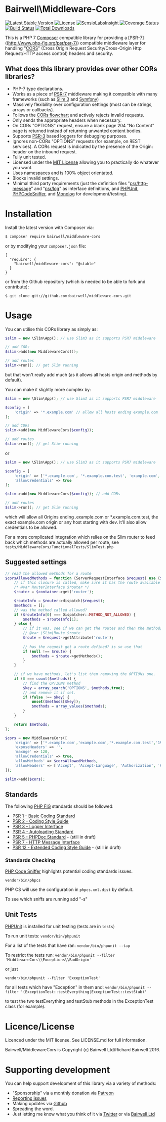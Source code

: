 # Bairwell\Middleware-Cors

[![Latest Stable Version](https://poser.pugx.org/bairwell/middleware-cors/v/stable)](https://packagist.org/packages/bairwell/middleware-cors)
[![License](https://poser.pugx.org/bairwell/middleware-cors/license)](https://packagist.org/packages/bairwell/middleware-cors)
[![SensioLabsInsight](https://insight.sensiolabs.com/projects/8aea9987-e478-4faa-a3fe-728e9423b4e7/mini.png)](https://insight.sensiolabs.com/projects/8aea9987-e478-4faa-a3fe-728e9423b4e7)
[![Coverage Status](https://coveralls.io/repos/bairwell/middleware-cors/badge.svg?branch=master&service=github)](https://coveralls.io/github/bairwell/middleware-cors?branch=master)
[![Build Status](https://travis-ci.org/bairwell/middleware-cors.svg?branch=master)](https://travis-ci.org/bairwell/middleware-cors)
[![Total Downloads](https://poser.pugx.org/bairwell/middleware-cors/downloads)](https://packagist.org/packages/bairwell/middleware-cors)

This is a PHP 7 [Composer](https://getcomposer.org/) compatible library for providing a [PSR-7]((http://www.php-fig.org/psr/psr-7/) compatible middleware layer for handling
"[CORS](https://developer.mozilla.org/en-US/docs/Web/HTTP/Access_control_CORS)" (Cross Origin Request Security/Cross-Origin Http Request/HTTP access control) headers and security.

## What does this library provides over other CORs libraries?

* PHP-7 type declarations.
* Works as a piece of [PSR-7](http://www.php-fig.org/psr/psr-7/) middleware making it compatible with many frameworks (such as [Slim 3](http://slimframework.com) and [Symfony](http://symfony.com/blog/psr-7-support-in-symfony-is-here))
* Massively flexibility over configuration settings (most can be strings, arrays or callbacks).
* Follows the [CORs flowchart](http://www.html5rocks.com/static/images/cors_server_flowchart.png) and actively rejects invalid requests.
* Only sends the appropriate headers when necessary.
* On CORs "OPTIONS" request, ensure a blank page 204 "No Content" page is returned instead of returning unwanted content bodies.
* Supports [PSR-3](http://www.php-fig.org/psr/psr-3/) based loggers for debugging purposes.
* Ignores non-CORs "OPTIONS" requests (for example, on REST services). A CORs request is indicated by the presence of the Origin: header on the inbound request.
* Fully unit tested.
* Licensed under the [MIT License](https://opensource.org/licenses/MIT) allowing you to practically do whatever you want.
* Uses namespaces and is 100% object orientated.
* Blocks invalid settings.
* Minimal third party requirements (just the definition files "[psr/http-message](https://github.com/php-fig/http-message)" and "[psr/log](https://github.com/php-fig/log)" as interface definitions, and [PHPUnit](https://phpunit.de/), [PHPCodeSniffer](http://www.squizlabs.com/php-codesniffer), and [Monolog](https://github.com/Seldaek/monolog) for development/testing).

# Installation
Install the latest version with Composer via:

```bash
$ composer require bairwell/middleware-cors
```

or by modifying your `composer.json` file:
````
{
  "require": {
    "bairwell/middleware-cors": "@stable"
  }
}
````

or from the Github repository (which is needed to be able to fork and contribute):
````
$ git clone git://github.com:bairwell/middleware-cors.git
````

# Usage

You can utilise this CORs library as simply as:

```php
$slim = new \Slim\App(); // use Slim3 as it supports PSR7 middleware

// add CORs
$slim->add(new MiddlewareCors());

// add routes
$slim->run(); // get Slim running
```

but that won't really add much (as it allows all hosts origin and methods by default).

You can make it slightly more complex by:

```php
$slim = new \Slim\App(); // use Slim3 as it supports PSR7 middleware

$config = [
    'origin' => '*.example.com' // allow all hosts ending example.com
];

// add CORs
$slim->add(new MiddlewareCors($config));

// add routes
$slim->run(); // get Slim running
```

or

```php
$slim = new \Slim\App(); // use Slim3 as it supports PSR7 middleware

$config = [
    'origin' => ['*.example.com', '*.example.com.test', 'example.com', 'dev.*'],
    'allowCredentials' => true
];

$slim->add(new MiddlewareCors($config)); // add CORs

// add routes
$slim->run(); // get Slim running
```

which will allow all Origins ending .example.com or *.example.com.test, the exact example.com origin or
any host starting with dev. It'll also allow credentials to be allowed.

For a more complicated integration which relies on the Slim router to feed back which methods are actually
allowed per route, see ``tests/MiddlewareCors/FunctionalTests/SlimTest.php``

## Suggested settings
```php
// read the allowed methods for a route
$corsAllowedMethods = function (ServerRequestInterface $request) use ($container) : array {
    // if this closure is called, make sure it has the route available in the container.
    /* @var RouterInterface $router */
    $router = $container->get('router');

    $routeInfo = $router->dispatch($request);
    $methods = [];
    // was the method called allowed?
    if ($routeInfo[0] === Dispatcher::METHOD_NOT_ALLOWED) {
        $methods = $routeInfo[1];
    } else {
        // if it was, see if we can get the routes and then the methods from it.
        // @var \Slim\Route $route
        $route = $request->getAttribute('route');
        
        // has the request get a route defined? is so use that
        if (null !== $route) {
            $methods = $route->getMethods();
        }
    }

    // if we have methods, let's list them removing the OPTIONs one.
    if (0 === count($methods)) {
        // find the OPTIONs method
        $key = array_search('OPTIONS', $methods,true);
        // and remove it if set.
        if (false !== $key) {
            unset($methods[$key]);
            $methods = array_values($methods);
        }
    }

    return $methods;
};

$cors = new MiddlewareCors([
    'origin' => ['*.example.com','example.com','*.example.com.test','192.168.*','10.*'],
    'exposeHeaders' => '',
    'maxAge' => 120,
    'allowCredentials' => true,
    'allowMethods' => $corsAllowedMethods,
    'allowHeaders' => ['Accept', 'Accept-Language', 'Authorization', 'Content-Type','DNT','Keep-Alive','User-Agent','X-Requested-With','If-Modified-Since','Cache-Control','Origin'],
]);

$slim->add($cors);
```
## Standards

The following [PHP FIG](http://www.php-fig.org/psr/) standards should be followed:

 * [PSR 1 - Basic Coding Standard](http://www.php-fig.org/psr/psr-1/)
 * [PSR 2 - Coding Style Guide](http://www.php-fig.org/psr/psr-2/)
 * [PSR 3 - Logger Interface](http://www.php-fig.org/psr/psr-3/)
 * [PSR 4 - Autoloading Standard](http://www.php-fig.org/psr/psr-4/)
 * [PSR 5 - PHPDoc Standard](https://github.com/phpDocumentor/fig-standards/tree/master/proposed) - (still in draft)
 * [PSR 7 - HTTP Message Interface](http://www.php-fig.org/psr/psr-7/) 
 * [PSR 12 - Extended Coding Style Guide](https://github.com/php-fig/fig-standards/blob/master/proposed/extended-coding-style-guide.md) - (still in draft)
 
### Standards Checking
[PHP Code Sniffer](https://github.com/squizlabs/PHP_CodeSniffer/) highlights potential coding standards issues.

`vendor/bin/phpcs`

PHP CS will use the configuration in `phpcs.xml.dist` by default.

To see which sniffs are running add "-s"

## Unit Tests
[PHPUnit](http://phpunit.de) is installed for unit testing (tests are in `tests`)

To run unit tests:
`vendor/bin/phpunit`

For a list of the tests that have ran:
`vendor/bin/phpunit --tap`

To restrict the tests run:
`vendor/bin/phpunit --filter 'MiddlewareCors\\Exceptions\\BadOrigin'`

or just

`vendor/bin/phpunit --filter 'ExceptionTest'`

for all tests which have "Exception" in them and:
`vendor/bin/phpunit --filter '(ExceptionTest::testEverything|ExceptionTest::testStub)'`

to test the two testEverything and testStub methods in the ExceptionTest class (for example).

# Licence/License

Licenced under the MIT license. See LICENSE.md for full information.

Bairwell/MiddlewareCors is Copyright (c) Bairwell Ltd/Richard Bairwell 2016.

# Supporting development

You can help support development of this library via a variety of methods:
 * "Sponsorship" via a monthly donation via [Patreon](https://www.patreon.com/rbairwell)
 * [Reporting issues](https://github.com/bairwell/middleware-cors/issues)
 * Making updates via [Github](https://github.com/bairwell/middleware-cors)
 * Spreading the word.
 * Just letting me know what you think of it via [Twitter](http://twitter.com/rbairwell) or via [Bairwell Ltd](http://www.bairwell.com)
